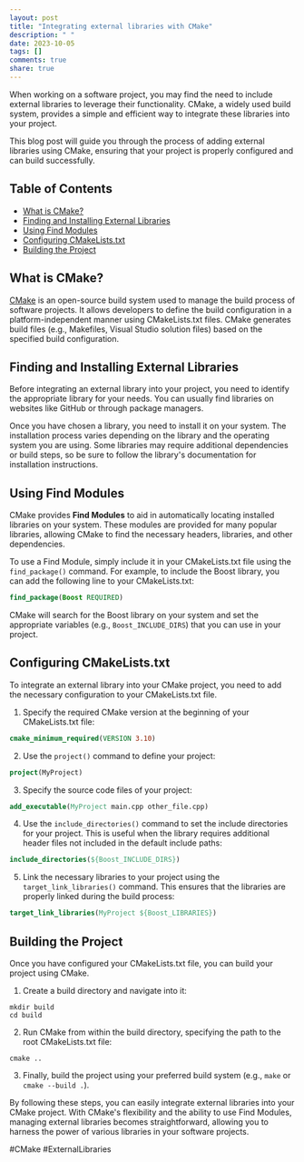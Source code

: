 ```yaml
---
layout: post
title: "Integrating external libraries with CMake"
description: " "
date: 2023-10-05
tags: []
comments: true
share: true
---
```


When working on a software project, you may find the need to include external libraries to leverage their functionality. CMake, a widely used build system, provides a simple and efficient way to integrate these libraries into your project.

This blog post will guide you through the process of adding external libraries using CMake, ensuring that your project is properly configured and can build successfully.

## Table of Contents
- [What is CMake?](#what-is-cmake)
- [Finding and Installing External Libraries](#finding-and-installing-external-libraries)
- [Using Find Modules](#using-find-modules)
- [Configuring CMakeLists.txt](#configuring-cmakeliststxt)
- [Building the Project](#building-the-project)

## What is CMake?
[CMake](https://cmake.org/) is an open-source build system used to manage the build process of software projects. It allows developers to define the build configuration in a platform-independent manner using CMakeLists.txt files. CMake generates build files (e.g., Makefiles, Visual Studio solution files) based on the specified build configuration.

## Finding and Installing External Libraries
Before integrating an external library into your project, you need to identify the appropriate library for your needs. You can usually find libraries on websites like GitHub or through package managers.

Once you have chosen a library, you need to install it on your system. The installation process varies depending on the library and the operating system you are using. Some libraries may require additional dependencies or build steps, so be sure to follow the library's documentation for installation instructions.

## Using Find Modules
CMake provides **Find Modules** to aid in automatically locating installed libraries on your system. These modules are provided for many popular libraries, allowing CMake to find the necessary headers, libraries, and other dependencies.

To use a Find Module, simply include it in your CMakeLists.txt file using the `find_package()` command. For example, to include the Boost library, you can add the following line to your CMakeLists.txt:

```cmake
find_package(Boost REQUIRED)
```

CMake will search for the Boost library on your system and set the appropriate variables (e.g., `Boost_INCLUDE_DIRS`) that you can use in your project.

## Configuring CMakeLists.txt
To integrate an external library into your CMake project, you need to add the necessary configuration to your CMakeLists.txt file.

1. Specify the required CMake version at the beginning of your CMakeLists.txt file:
```cmake
cmake_minimum_required(VERSION 3.10)
```

2. Use the `project()` command to define your project:
```cmake
project(MyProject)
```

3. Specify the source code files of your project:
```cmake
add_executable(MyProject main.cpp other_file.cpp)
```

4. Use the `include_directories()` command to set the include directories for your project. This is useful when the library requires additional header files not included in the default include paths:
```cmake
include_directories(${Boost_INCLUDE_DIRS})
```

5. Link the necessary libraries to your project using the `target_link_libraries()` command. This ensures that the libraries are properly linked during the build process:
```cmake
target_link_libraries(MyProject ${Boost_LIBRARIES})
```

## Building the Project
Once you have configured your CMakeLists.txt file, you can build your project using CMake.

1. Create a build directory and navigate into it:
```shell
mkdir build
cd build
```

2. Run CMake from within the build directory, specifying the path to the root CMakeLists.txt file:
```shell
cmake ..
```

3. Finally, build the project using your preferred build system (e.g., `make` or `cmake --build .`).

By following these steps, you can easily integrate external libraries into your CMake project. With CMake's flexibility and the ability to use Find Modules, managing external libraries becomes straightforward, allowing you to harness the power of various libraries in your software projects.

\#CMake #ExternalLibraries